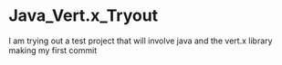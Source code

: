 # Java_Vert.x_Tryout
I am trying out a test project that will involve java and the vert.x library
making my first commit

